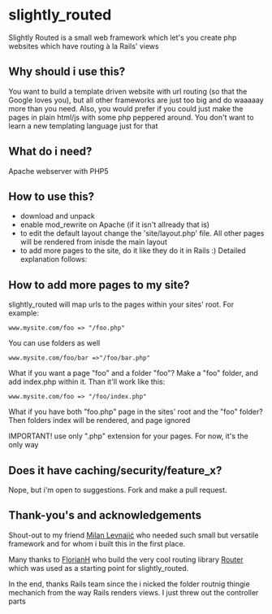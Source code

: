 slightly_routed
===============

Slightly Routed is a small web framework which let's you create php websites which have routing à la Rails' views

## Why should i use this?

You want to build a template driven website with url routing (so that the Google loves you), but all other frameworks are just too big and do waaaaay more than you need. 
Also, you would prefer if you could just make the pages in plain html/js with some php peppered around. You don't want to learn a new templating language just for that


## What do i need?

Apache webserver with PHP5

## How to use this?

+ download and unpack
+ enable mod_rewrite on Apache (if it isn't allready that is) 
+ to edit the default layout change the 'site/layout.php' file. All other pages will be rendered from inisde the main layout
+ to add more pages to the site, do it like they do it in Rails :) Detailed explanation follows:

## How to add more pages to my site?

slightly_routed will map urls to the pages within your sites' root. For example:

```www.mysite.com/foo => "/foo.php"```

You can use folders as well

```www.mysite.com/foo/bar =>"/foo/bar.php"```

What if you want a page "foo" and a folder "foo"? Make a "foo" folder, and add index.php within it. Than it'll work like this:

```www.mysite.com/foo => "/foo/index.php"```

What if you have both "foo.php" page in the sites' root and the "foo" folder? Then folders index will be rendered, and page ignored

IMPORTANT! use only ".php" extension for your pages. For now, it's the only way

## Does it have caching/security/feature_x?

Nope, but i'm open to suggestions. Fork and make a pull request.

## Thank-you's and acknowledgements

Shout-out to my friend [Milan Levnajić](https://www.odesk.com/o/profiles/users/Graphic-engineer-and-designer_~013d98f3cf8cdc9131/) who needed such small but versatile framework and for whom i built this in the first place.

Many thanks to [FlorianH](https://github.com/FlorianH) who build the very cool routing library [Router](https://github.com/FlorianH/Router) which was used as a starting point for slightly_routed.

In the end, thanks Rails team since the i nicked the folder routnig thingie mechanich from the way Rails renders views. I just threw out the controller parts
